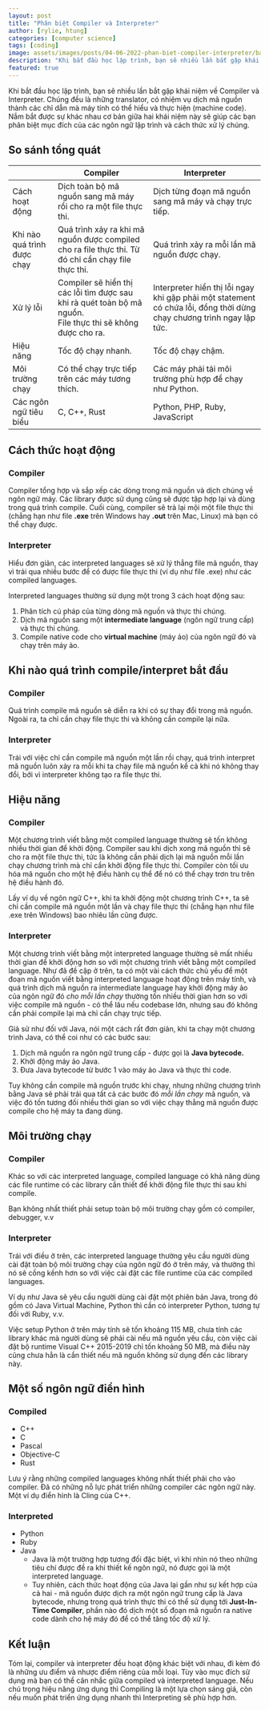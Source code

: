 ```yaml
---
layout: post
title: "Phân biệt Compiler và Interpreter"
author: [rylie, htung]
categories: [computer science]
tags: [coding]
image: assets/images/posts/04-06-2022-phan-biet-compiler-interpreter/banner.png
description: "Khi bắt đầu học lập trình, bạn sẽ nhiều lần bắt gặp khái niệm về Compiler và Interpreter. Chúng đều là những translator, có nhiệm vụ dịch mã nguồn thành các chỉ dẫn mà máy tính có thể hiểu và thực hiện (machine code). Nắm bắt được sự khác nhau cơ bản giữa hai khái niệm này sẽ giúp các bạn phân biệt mục đích của các ngôn ngữ lập trình và cách thức xử lý chúng."
featured: true
---
```

Khi bắt đầu học lập trình, bạn sẽ nhiều lần bắt gặp khái niệm về Compiler và Interpreter. Chúng đều là những translator, có nhiệm vụ dịch mã nguồn thành các chỉ dẫn mà máy tính có thể hiểu và thực hiện (machine code). Nắm bắt được sự khác nhau cơ bản giữa hai khái niệm này sẽ giúp các bạn phân biệt mục đích của các ngôn ngữ lập trình và cách thức xử lý chúng.

## So sánh tổng quát

|  | Compiler | Interpreter |
| --- | --- | --- |
| Cách hoạt động | Dịch toàn bộ mã nguồn sang mã máy rồi cho ra một file thực thi. | Dịch từng đoạn mã nguồn sang mã máy và chạy trực tiếp. |
| Khi nào quá trình được chạy | Quá trình xảy ra khi mã nguồn được compiled cho ra file thực thi. Từ đó chỉ cần chạy file thực thi. | Quá trình xảy ra mỗi lần mã nguồn được chạy. |
| Xử lý lỗi | Compiler sẽ hiển thị các lỗi tìm được sau khi rà quét toàn bộ mã nguồn.<br />File thực thi sẽ không được cho ra. | Interpreter hiển thị lỗi ngay khi gặp phải một statement có chứa lỗi, đồng thời dừng chạy chương trình ngay lập tức. |
| Hiệu năng | Tốc độ chạy nhanh. | Tốc độ chạy chậm. |
| Môi trường chạy | Có thể chạy trực tiếp trên các máy tương thích. | Các máy phải tải môi trường phù hợp để chạy như Python. |
| Các ngôn ngữ tiêu biểu | C, C++, Rust | Python, PHP, Ruby, JavaScript |

## Cách thức hoạt động

### Compiler

Compiler tổng hợp và sắp xếp các dòng trong mã nguồn và dịch chúng về ngôn ngữ máy. Các library được sử dụng cũng sẽ được tập hợp lại và dùng trong quá trình compile. Cuối cùng, compiler sẽ trả lại mội  một file thực thi (chẳng hạn như file **.exe** trên Windows hay **.out** trên Mac, Linux) mà bạn có thể chạy được.

### Interpreter

Hiểu đơn giản, các interpreted languages sẽ xử lý thẳng file mã nguồn, thay vì trải qua nhiều bước để có được file thực thi (ví dụ như file .exe) như các compiled languages.

Interpreted languages thường sử dụng một trong 3 cách hoạt động sau:

1. Phân tích cú pháp của từng dòng mã nguồn và thực thi chúng.
2. Dịch mã nguồn sang một **intermediate language** (ngôn ngữ trung cấp) và thực thi chúng.
3. Compile native code cho **virtual machine** (máy ảo) của ngôn ngữ đó và chạy trên máy ảo.

## Khi nào quá trình compile/interpret bắt đầu

### Compiler

Quá trình compile mã nguồn sẽ diễn ra khi có sự thay đổi trong mã nguồn. Ngoài ra, ta chỉ cần chạy file thực thi và không cần compile lại nữa.

### Interpreter

Trái với việc chỉ cần compile mã nguồn một lần rồi chạy, quá trình interpret mã nguồn luôn xảy ra mỗi khi ta chạy file mã nguồn kể cả khi nó không thay đổi, bởi vì interpreter không tạo ra file thực thi.

## Hiệu năng

### Compiler

Một chương trình viết bằng một compiled language thường sẽ tốn không nhiều thời gian để khởi động. Compiler sau khi dịch xong mã nguồn thì sẽ cho ra một file thực thi, tức là không cần phải dịch lại mã nguồn mỗi lần chạy chương trình mà chỉ cần khởi động file thực thi. Compiler còn tối ưu hóa mã nguồn cho một hệ điều hành cụ thể để nó có thể chạy trơn tru trên hệ điều hành đó.

Lấy ví dụ về ngôn ngữ C++, khi ta khởi động một chương trình C++, ta sẽ chỉ cần compile mã nguồn một lần và chạy file thực thi (chẳng hạn như file .exe trên Windows) bao nhiêu lần cũng được.

### Interpreter

Một chương trình viết bằng một interpreted language thường sẽ mất nhiều thời gian để khởi động hơn so với một chương trình viết bằng một compiled language. Như đã đề cập ở trên, ta có một vài cách thức chủ yếu để một đoạn mã nguồn viết bằng interpreted language hoạt động trên máy tính, và quá trình dịch mã nguồn ra intermediate language hay khởi động máy ảo của ngôn ngữ đó *cho mỗi lần chạy* thường tốn nhiều thời gian hơn so với việc compile mã nguồn - có thể lâu nếu codebase lớn, nhưng sau đó không cần phải compile lại mà chỉ cần chạy trực tiếp.

Giả sử như đối với Java, nói một cách rất đơn giản, khi ta chạy một chương trình Java, có thể coi như có các bước sau:

1. Dịch mã nguồn ra ngôn ngữ trung cấp - được gọi là **Java bytecode.**
2. Khởi động máy ảo Java.
3. Đưa Java bytecode từ bước 1 vào máy ảo Java và thực thi code.

Tuy không cần compile mã nguồn trước khi chạy, nhưng những chương trình bằng Java sẽ phải trải qua tất cả các bước đó *mỗi lần chạy* mã nguồn, và việc đó tốn tương đối nhiều thời gian so với việc chạy thẳng mã nguồn được compile cho hệ máy ta đang dùng.

## Môi trường chạy

### Compiler

Khác so với các interpreted language, compiled language có khả năng dùng các file runtime có các library cần thiết để khởi động file thực thi sau khi compile.

Bạn không nhất thiết phải setup toàn bộ môi trường chạy gồm có compiler, debugger, v.v

### Interpreter

Trái với điều ở trên, các interpreted language thường yêu cầu người dùng cài đặt toàn bộ môi trường chạy của ngôn ngữ đó ở trên máy, và thường thì nó sẽ cồng kềnh hơn so với việc cài đặt các file runtime của các compiled languages.

Ví dụ như Java sẽ yêu cầu người dùng cài đặt một phiên bản Java, trong đó gồm có Java Virtual Machine, Python thì cần có interpreter Python, tương tự đối với Ruby, v.v.

Việc setup Python ở trên máy tính sẽ tốn khoảng 115 MB, chưa tính các library khác mà người dùng sẽ phải cài nếu mã nguồn yêu cầu, còn việc cài đặt bộ runtime Visual C++ 2015-2019 chỉ tốn khoảng 50 MB, mà điều này cũng chưa hẳn là cần thiết nếu mã nguồn không sử dụng đến các library này.

## Một số ngôn ngữ điển hình

### Compiled

- C++
- C
- Pascal
- Objective-C
- Rust

Lưu ý rằng những compiled languages không nhất thiết phải cho vào compiler. Đã có những nỗ lực phát triển những compiler các ngôn ngữ này. Một ví dụ điển hình là Cling của C++.

### Interpreted

- Python
- Ruby
- Java
    - Java là một trường hợp tương đối đặc biệt, vì khi nhìn nó theo những tiêu chí được đề ra khi thiết kế ngôn ngữ, nó được gọi là một interpreted language.
    - Tuy nhiên, cách thức hoạt động của Java lại gần như sự kết hợp của cả hai - mã nguồn được dịch ra một ngôn ngữ trung cấp là Java bytecode, nhưng trong quá trình thực thi có thể sử dụng tới **Just-In-Time Compiler**, phần nào đó dịch một số đoạn mã nguồn ra native code dành cho hệ máy đó để có thể tăng tốc độ xử lý.

## Kết luận

Tóm lại, compiler và interpreter đều hoạt động khác biệt với nhau, đi kèm đó là những ưu điểm và nhược điểm riêng của mỗi loại. Tùy vào mục đích sử dụng mà bạn có thể cân nhắc giữa compiled và interpreted language. Nếu chú trọng hiệu năng ứng dụng thì Compiling là một lựa chọn sáng giá, còn nếu muốn phát triển ứng dụng nhanh thì Interpreting sẽ phù hợp hơn.